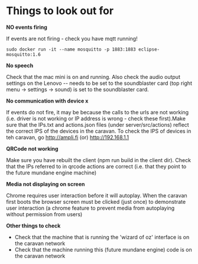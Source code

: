 # Things to look out for

**NO events firing**

If events are not firing - check you have mqtt running!  

```
sudo docker run -it --name mosquitto -p 1883:1883 eclipse-mosquitto:1.6

```

**No speech**

Check that the mac mini is on and running.  Also check the audio output settings on the Lenovo -- needs to be set to the soundblaster card (top right menu -> settings -> sound) is set to the soundblaster card.

**No communication with device x**

If events do not fire, it may be because the calls to the urls are not working (i.e. driver is not working or IP address is wrong - check these first).Make sure that the IPs.txt and actions.json files (under server/src/actions) reflect the correct IPS of the devices in the caravan.  To check the IPS of devices in teh caravan, go http://ampli.fi (or) http://192.168.1.1

**QRCode not working**

Make sure you have rebuilt the client (npm run build in the client dir). Check that the IPs referred to in qrcode actions are correct (i.e. that they point to the future mundane engine machine)


**Media not displaying on screen**

Chrome requires user interaction before it will autoplay. When the caravan first boots the browser screen must be clicked (just once) to demonstrate user interaction (a chrome feature to prevent media from autoplaying without permission from users)

**Other things to check**

* Check that the machine that is running the 'wizard of oz' interface is on the caravan network
* Check that the machine running this (future mundane engine) code is on the caravan network
